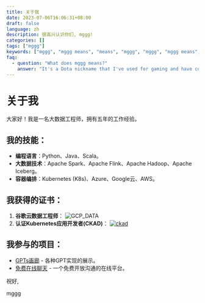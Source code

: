 ```yaml
---
title: 关于我
date: 2023-07-06T16:06:31+08:00
draft: false
language: zh
description: 很高兴认识你们, mggg!
categories: []
tags: ["mggg"]
keywords: ["mggg", "mggg means", "means", "mggg", "mggg", "mggg means", "mggg means", "mggg means"]
faq:
  - question: "What does mggg means?"
    answer: "It's a Dota nickname that I've used for gaming and have continued to use professionally. The name mggg symbolizes the blend of my personal interest in gaming and my professional career in Big Data engineering."
---
```


# 关于我
大家好！我是一名大数据工程师，拥有五年的工作经验。

## 我的技能：
- **编程语言**：Python、Java、Scala。
- **大数据技术**：Apache Spark、Apache Flink、Apache Hadoop、Apache Iceberg。
- **容器编排**：Kubernetes (K8s)、Azure、Google云、AWS。

## 我获得的证书：
1. **谷歌云数据工程师**：
   ![GCP_DATA](/img/gcp.png)
2. **认证Kubernetes应用开发者(CKAD)**：
   [![ckad](/img/ckad.png)](https://www.credly.com/badges/fd4d30e0-ae43-45ee-8025-ab52162b7b32/public_url)

## 我参与的项目：
- [GPTs画廊](https://gpts.mggg.cloud/) - 各种GPT实现的展示。
- [免费在线聊天](https://freechat.mggg.cloud/) - 一个免费开放沟通的在线平台。

祝好, 

mggg
